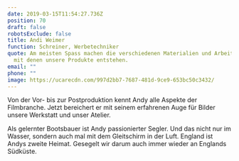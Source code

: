 ```yaml
---
date: 2019-03-15T11:54:27.736Z
position: 70
draft: false
robotsExclude: false
title: Andi Weimer
function: Schreiner, Werbetechniker
quote: Am meisten Spass machen die verschiedenen Materialien und Arbeitsweisen
  mit denen unsere Produkte entstehen.
email: ""
phone: ""
image: https://ucarecdn.com/997d2bb7-7687-481d-9ce9-653bc50c3432/
---
```

Von der Vor- bis zur Postproduktion kennt Andy alle Aspekte der Filmbranche. 
Jetzt bereichert er mit seinem erfahrenen Auge für Bilder unsere Werkstatt und unser Atelier.

Als gelernter Bootsbauer ist Andy passionierter Segler.  Und das nicht nur im Wasser, sondern auch mal mit dem Gleitschirm in der Luft. 
England ist Andys zweite Heimat. Gesegelt wir darum auch immer wieder an Englands Südküste. 